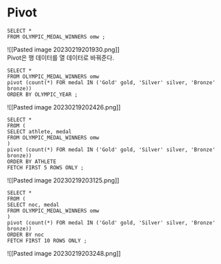 # Pivot
```
SELECT *
FROM OLYMPIC_MEDAL_WINNERS omw ;
```
![[Pasted image 20230219201930.png]]  
Pivot은 행 데이터를 열 데이터로 바꿔준다.
```
SELECT *
FROM OLYMPIC_MEDAL_WINNERS omw
pivot (count(*) FOR medal IN ('Gold' gold, 'Silver' silver, 'Bronze' bronze))
ORDER BY OLYMPIC_YEAR ;
```
![[Pasted image 20230219202426.png]]  
```
SELECT *
FROM (
SELECT athlete, medal
FROM OLYMPIC_MEDAL_WINNERS omw
)
pivot (count(*) FOR medal IN ('Gold' gold, 'Silver' silver, 'Bronze' bronze))
ORDER BY ATHLETE
FETCH FIRST 5 ROWS ONLY ;
```
![[Pasted image 20230219203125.png]]  
```
SELECT *
FROM (
SELECT noc, medal
FROM OLYMPIC_MEDAL_WINNERS omw
)
pivot (count(*) FOR medal IN ('Gold' gold, 'Silver' silver, 'Bronze' bronze))
ORDER BY noc
FETCH FIRST 10 ROWS ONLY ;
```
![[Pasted image 20230219203248.png]]  
